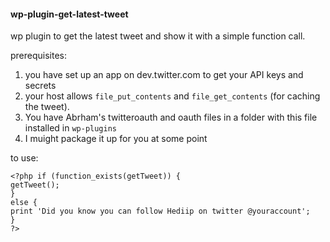 #### wp-plugin-get-latest-tweet

wp plugin to get the latest tweet and show it with a simple function call.

prerequisites:

1. you have set up an app on dev.twitter.com to get your API keys and secrets
2. your host allows `file_put_contents` and `file_get_contents` (for caching the tweet).
3. You have Abrham's twitteroauth and oauth files in a folder with this file installed in `wp-plugins`
4. I muight package it up for you at some point


to use:

    <?php if (function_exists(getTweet)) { 
    getTweet(); 
    }
    else { 
    print 'Did you know you can follow Hediip on twitter @youraccount'; 
    } 
    ?>
